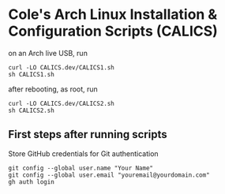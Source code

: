 # Cole's Arch Linux Installation & Configuration Scripts (CALICS)
on an Arch live USB, run
```
curl -LO CALICS.dev/CALICS1.sh
sh CALICS1.sh
```
after rebooting, as root, run
```
curl -LO CALICS.dev/CALICS2.sh
sh CALICS2.sh
```

## First steps after running scripts
Store GitHub credentials for Git authentication
```
git config --global user.name "Your Name"
git config --global user.email "youremail@yourdomain.com"
gh auth login
```
